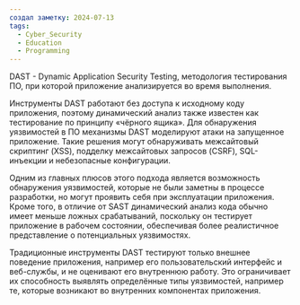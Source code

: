```yaml
---
создал заметку: 2024-07-13
tags:
  - Cyber_Security
  - Education
  - Programming
---
```

DAST - Dynamic Application Security Testing, методология тестирования ПО, при которой приложение анализируется во время выполнения.

Инструменты DAST работают без доступа к исходному коду приложения, поэтому динамический анализ также известен как тестирование по принципу «чёрного ящика». Для обнаружения уязвимостей в ПО механизмы DAST моделируют атаки на запущенное приложение. Такие решения могут обнаруживать межсайтовый скриптинг (XSS), подделку межсайтовых запросов (CSRF), SQL-инъекции и небезопасные конфигурации.

Одним из главных плюсов этого подхода является возможность обнаружения уязвимостей, которые не были заметны в процессе разработки, но могут проявить себя при эксплуатации приложения. Кроме того, в отличие от SAST динамический анализ кода обычно имеет меньше ложных срабатываний, поскольку он тестирует приложение в рабочем состоянии, обеспечивая более реалистичное представление о потенциальных уязвимостях.

Традиционные инструменты DAST тестируют только внешнее поведение приложения, например его пользовательский интерфейс и веб-службы, и не оценивают его внутреннюю работу. Это ограничивает их способность выявлять определённые типы уязвимостей, например те, которые возникают во внутренних компонентах приложения.